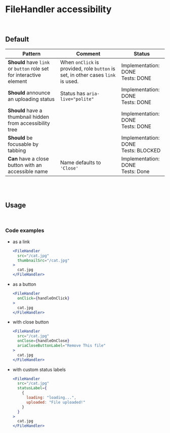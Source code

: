 # FileHandler accessibility

<br/>

## Default

| Pattern | Comment | Status |
| --- | --- | --- |
| **Should** have `link` or `button` role set for interactive element | When `onClick` is provided, role `button` is set, in other cases `link` is used.| Implementation: DONE<br />Tests: DONE|
| **Should** announce an uploading status | Status has `aria-live="polite"` | Implementation: DONE<br />Tests: DONE |
| **Should** have a thumbnail hidden from accessibility tree | | Implementation: DONE<br />Tests: DONE |
| **Should** be focusable by tabbing | | Implementation: DONE<br />Tests: BLOCKED |
| **Can** have a close button with an accessible name | Name defaults to `'Close'` | Implementation: DONE<br />Tests: Done |

<br/>
<br/>

## Usage

<br/>

### Code examples

- as a link
  
  ```jsx
  <FileHandler
    src="/cat.jpg"
    thumbnailSrc="/cat.jpg"
  >
    cat.jpg
  </FileHandler>
  ```

- as a button
  
  ```jsx
  <FileHandler
    onClick={handleOnClick}
  >
    cat.jpg
  </FileHandler>
  ```

- with close button
  
  ```jsx
  <FileHandler
    src="/cat.jpg"
    onClose={handleOnClose}
    ariaCloseButtonLabel="Remove This file"
  >
    cat.jpg
  </FileHandler>
  ```

- with custom status labels
  
  ```jsx
  <FileHandler
    src="/cat.jpg"
    statusLabel={
      {
        loading: "loading...",
        uploaded: "File uploaded!"
      }
    }
  >
    cat.jpg
  </FileHandler>
  ```





